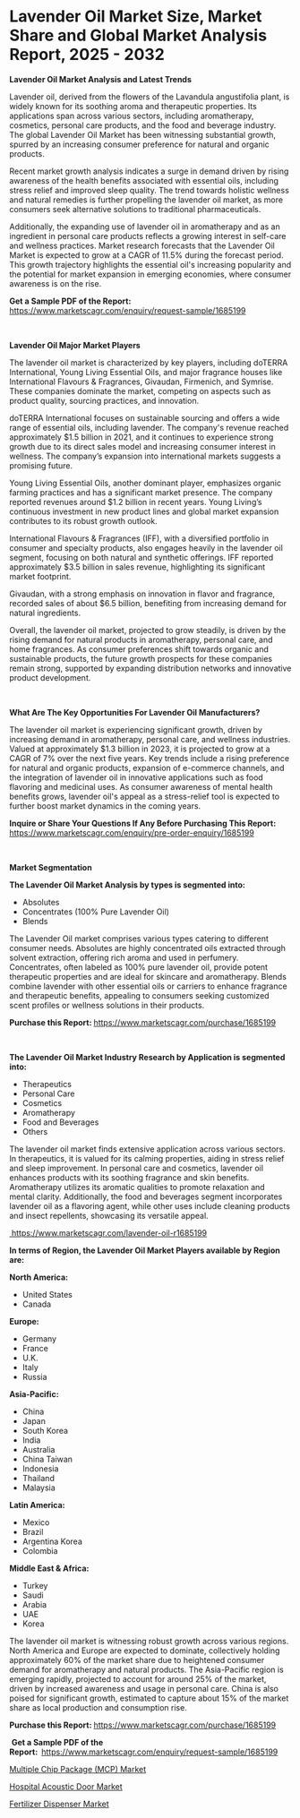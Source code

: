 <p><h1>Lavender Oil Market Size, Market Share and Global Market Analysis Report, 2025 - 2032</h1></p><p><strong>Lavender Oil Market Analysis and Latest Trends</strong></p>
<p><p>Lavender oil, derived from the flowers of the Lavandula angustifolia plant, is widely known for its soothing aroma and therapeutic properties. Its applications span across various sectors, including aromatherapy, cosmetics, personal care products, and the food and beverage industry. The global Lavender Oil Market has been witnessing substantial growth, spurred by an increasing consumer preference for natural and organic products.</p><p>Recent market growth analysis indicates a surge in demand driven by rising awareness of the health benefits associated with essential oils, including stress relief and improved sleep quality. The trend towards holistic wellness and natural remedies is further propelling the lavender oil market, as more consumers seek alternative solutions to traditional pharmaceuticals.</p><p>Additionally, the expanding use of lavender oil in aromatherapy and as an ingredient in personal care products reflects a growing interest in self-care and wellness practices. Market research forecasts that the Lavender Oil Market is expected to grow at a CAGR of 11.5% during the forecast period. This growth trajectory highlights the essential oil's increasing popularity and the potential for market expansion in emerging economies, where consumer awareness is on the rise.</p></p>
<p><strong>Get a Sample PDF of the Report:&nbsp;</strong> <a href="https://www.marketscagr.com/enquiry/request-sample/1685199?utm_campaign=1848&utm_medium=2&utm_source=Github&utm_content=ia&utm_term=26032025&utm_id=lavender-oil">https://www.marketscagr.com/enquiry/request-sample/1685199</a></p>
<p>&nbsp;</p>
<p><strong>Lavender Oil Major Market Players</strong></p>
<p><p>The lavender oil market is characterized by key players, including doTERRA International, Young Living Essential Oils, and major fragrance houses like International Flavours & Fragrances, Givaudan, Firmenich, and Symrise. These companies dominate the market, competing on aspects such as product quality, sourcing practices, and innovation.</p><p>doTERRA International focuses on sustainable sourcing and offers a wide range of essential oils, including lavender. The company's revenue reached approximately $1.5 billion in 2021, and it continues to experience strong growth due to its direct sales model and increasing consumer interest in wellness. The company’s expansion into international markets suggests a promising future.</p><p>Young Living Essential Oils, another dominant player, emphasizes organic farming practices and has a significant market presence. The company reported revenues around $1.2 billion in recent years. Young Living’s continuous investment in new product lines and global market expansion contributes to its robust growth outlook.</p><p>International Flavours & Fragrances (IFF), with a diversified portfolio in consumer and specialty products, also engages heavily in the lavender oil segment, focusing on both natural and synthetic offerings. IFF reported approximately $3.5 billion in sales revenue, highlighting its significant market footprint. </p><p>Givaudan, with a strong emphasis on innovation in flavor and fragrance, recorded sales of about $6.5 billion, benefiting from increasing demand for natural ingredients. </p><p>Overall, the lavender oil market, projected to grow steadily, is driven by the rising demand for natural products in aromatherapy, personal care, and home fragrances. As consumer preferences shift towards organic and sustainable products, the future growth prospects for these companies remain strong, supported by expanding distribution networks and innovative product development.</p></p>
<p>&nbsp;</p>
<p><strong>What Are The Key Opportunities For Lavender Oil Manufacturers?</strong></p>
<p><p>The lavender oil market is experiencing significant growth, driven by increasing demand in aromatherapy, personal care, and wellness industries. Valued at approximately $1.3 billion in 2023, it is projected to grow at a CAGR of 7% over the next five years. Key trends include a rising preference for natural and organic products, expansion of e-commerce channels, and the integration of lavender oil in innovative applications such as food flavoring and medicinal uses. As consumer awareness of mental health benefits grows, lavender oil's appeal as a stress-relief tool is expected to further boost market dynamics in the coming years.</p></p>
<p><strong>Inquire or Share Your Questions If Any Before Purchasing This Report:</strong> <a href="https://www.marketscagr.com/enquiry/pre-order-enquiry/1685199?utm_campaign=1848&utm_medium=2&utm_source=Github&utm_content=ia&utm_term=26032025&utm_id=lavender-oil">https://www.marketscagr.com/enquiry/pre-order-enquiry/1685199</a></p>
<p>&nbsp;</p>
<p><strong>Market Segmentation</strong></p>
<p><strong>The Lavender Oil Market Analysis by types is segmented into:</strong></p>
<p><ul><li>Absolutes</li><li>Concentrates (100% Pure Lavender Oil)</li><li>Blends</li></ul></p>
<p><p>The Lavender Oil market comprises various types catering to different consumer needs. Absolutes are highly concentrated oils extracted through solvent extraction, offering rich aroma and used in perfumery. Concentrates, often labeled as 100% pure lavender oil, provide potent therapeutic properties and are ideal for skincare and aromatherapy. Blends combine lavender with other essential oils or carriers to enhance fragrance and therapeutic benefits, appealing to consumers seeking customized scent profiles or wellness solutions in their products.</p></p>
<p><strong>Purchase this Report:&nbsp;</strong><a href="https://www.marketscagr.com/purchase/1685199?utm_campaign=1848&utm_medium=2&utm_source=Github&utm_content=ia&utm_term=26032025&utm_id=lavender-oil">https://www.marketscagr.com/purchase/1685199</a></p>
<p>&nbsp;</p>
<p><strong>The Lavender Oil Market Industry Research by Application is segmented into:</strong></p>
<p><ul><li>Therapeutics</li><li>Personal Care</li><li>Cosmetics</li><li>Aromatherapy</li><li>Food and Beverages</li><li>Others</li></ul></p>
<p><p>The lavender oil market finds extensive application across various sectors. In therapeutics, it is valued for its calming properties, aiding in stress relief and sleep improvement. In personal care and cosmetics, lavender oil enhances products with its soothing fragrance and skin benefits. Aromatherapy utilizes its aromatic qualities to promote relaxation and mental clarity. Additionally, the food and beverages segment incorporates lavender oil as a flavoring agent, while other uses include cleaning products and insect repellents, showcasing its versatile appeal.</p></p>
<p><a href="https://www.marketscagr.com/lavender-oil-r1685199?utm_campaign=1848&utm_medium=2&utm_source=Github&utm_content=ia&utm_term=26032025&utm_id=lavender-oil">&nbsp;https://www.marketscagr.com/lavender-oil-r1685199</a></p>
<p><strong>In terms of Region, the Lavender Oil Market Players available by Region are:</strong></p>
<p>
    <p> <strong> North America: </strong>
        <ul>
            <li>United States</li>
            <li>Canada</li>
        </ul>
        </p> 
    <p> <strong> Europe: </strong>
        <ul>
            <li>Germany</li>
            <li>France</li>
            <li>U.K.</li>
            <li>Italy</li>
            <li>Russia</li>
        </ul>
        </p> 
    <p> <strong> Asia-Pacific: </strong>
        <ul>
            <li>China</li>
            <li>Japan</li>
            <li>South Korea</li>
            <li>India</li>
            <li>Australia</li>
            <li>China Taiwan</li>
            <li>Indonesia</li>
            <li>Thailand</li>
            <li>Malaysia</li>
        </ul>
        </p> 
    <p> <strong> Latin America: </strong>
        <ul>
            <li>Mexico</li>
            <li>Brazil</li>
            <li>Argentina Korea</li>
            <li>Colombia</li>
        </ul>
        </p> 
    <p> <strong> Middle East & Africa: </strong>
        <ul>
            <li>Turkey</li>
            <li>Saudi</li>
            <li>Arabia</li>
            <li>UAE</li>
            <li>Korea</li>
        </ul>
    </p>
    </p>
<p><p>The lavender oil market is witnessing robust growth across various regions. North America and Europe are expected to dominate, collectively holding approximately 60% of the market share due to heightened consumer demand for aromatherapy and natural products. The Asia-Pacific region is emerging rapidly, projected to account for around 25% of the market, driven by increased awareness and usage in personal care. China is also poised for significant growth, estimated to capture about 15% of the market share as local production and consumption rise.</p></p>
<p><strong>Purchase this Report: </strong><a href="https://www.marketscagr.com/purchase/1685199?utm_campaign=1848&utm_medium=2&utm_source=Github&utm_content=ia&utm_term=26032025&utm_id=lavender-oil">https://www.marketscagr.com/purchase/1685199</a></p>
<p>&nbsp;<strong>Get a Sample PDF of the Report:&nbsp;&nbsp;</strong><a href="https://www.marketscagr.com/enquiry/request-sample/1685199?utm_campaign=1848&utm_medium=2&utm_source=Github&utm_content=ia&utm_term=26032025&utm_id=lavender-oil">https://www.marketscagr.com/enquiry/request-sample/1685199</a></p>
<p><strong></strong></p>
<p><p><a href="https://github.com/marloy8/Market-Research-Report-List-7/blob/main/multiple-chip-package-mcp-market.md?utm_campaign=1848&utm_medium=2&utm_source=Github&utm_content=ia&utm_term=26032025&utm_id=lavender-oil">Multiple Chip Package (MCP) Market</a></p><p><a href="https://github.com/aloyoarmahvr/Market-Research-Report-List-1/blob/main/hospital-acoustic-door-market.md?utm_campaign=1848&utm_medium=2&utm_source=Github&utm_content=ia&utm_term=26032025&utm_id=lavender-oil">Hospital Acoustic Door Market</a></p><p><a href="https://github.com/WillieWoodard/Market-Research-Report-List-7/blob/main/fertilizer-dispenser-market.md?utm_campaign=1848&utm_medium=2&utm_source=Github&utm_content=ia&utm_term=26032025&utm_id=lavender-oil">Fertilizer Dispenser Market</a></p></p>